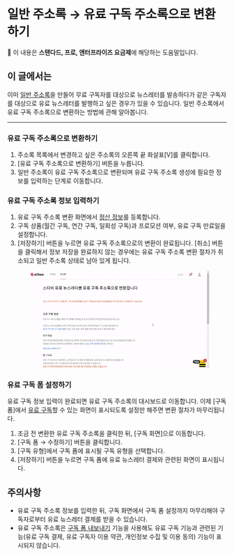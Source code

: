 # 일반 주소록 → 유료 구독 주소록으로 변환하기

**💬** 이 내용은 **스탠다드, 프로, 엔터프라이즈 요금제**에 해당하는 도움말입니다.

## 이 글에서는

이미 [일반 주소록](broken-reference)을 만들어 무료 구독자를 대상으로 뉴스레터를 발송하다가 같은 구독자를 대상으로 유료 뉴스레터를 발행하고 싶은 경우가 있을 수 있습니다. 일반 주소록에서 유료 구독 주소록으로 변환하는 방법에 관해 알아봅니다.

***

### 유료 구독 주소록으로 변환하기 <a href="#h_8080dad95d" id="h_8080dad95d"></a>

1. 주소록 목록에서 변경하고 싶은 주소록의 오른쪽 끝 화살표\[V]를 클릭합니다.
2. \[유료 구독 주소록으로 변환하기] 버튼을 누릅니다.
3. 일반 주소록이 유료 구독 주소록으로 변환되며 유료 구독 주소록 생성에 필요한 정보를 입력하는 단계로 이동합니다.

### 유료 구독 주소록 정보 입력하기 <a href="#h_356c217458" id="h_356c217458"></a>

1. 유료 구독 주소록 변환 화면에서 [정산 정보](../billing/)를 등록합니다.
2. 구독 상품(월간 구독, 연간 구독, 일회성 구독)과 프로모션 여부, 유료 구독 만료일을 설정합니다.&#x20;
3. \[저장하기] 버튼을 누르면 유료 구독 주소록으로의 변환이 완료됩니다. \[취소] 버튼을 클릭해서 정보 저장을 완료하지 않는 경우에는 유료 구독 주소록 변환 절차가 취소되고 일반 주소록 상태로 남아 있게 됩니다.

<figure><img src="../../.gitbook/assets/image (55) (1).png" alt=""><figcaption></figcaption></figure>

### 유료 구독 폼 설정하기 <a href="#h_eac97a6d62" id="h_eac97a6d62"></a>

유료 구독 정보 입력이 완료되면 유료 구독 주소록의 대시보드로 이동합니다. 이제 \[구독 폼]에서 [유료 구독](https://help.stibee.com/hc/ko/articles/4756516930959)할 수 있는 화면이 표시되도록 설정만 해주면 변환 절차가 마무리됩니다.

1. 조금 전 변환한 유료 구독 주소록을 클릭한 뒤, \[구독 화면]으로 이동합니다.
2. \[구독 폼 → 수정하기] 버튼을 클릭합니다.
3. \[구독 유형]에서 구독 폼에 표시될 구독 유형을 선택합니다.
4. \[저장하기] 버튼을 누르면 구독 폼에 유료 뉴스레터 결제와 관련된 화면이 표시됩니다.

## 주의사항 <a href="#h_2792b8b57e" id="h_2792b8b57e"></a>

* 유료 구독 주소록 정보를 입력한 뒤, 구독 화면에서 구독 폼 설정까지 마무리해야 구독자로부터 유료 뉴스레터 결제를 받을 수 있습니다.
* 유료 구독 주소록은 [구독 폼 내보내기](../../list/gather-subscribers/form.md#adding-subscription-form) 기능을 사용해도 유료 구독 기능과 관련된 기능(유료 구독 결제, 유료 구독자 이용 약관, 개인정보 수집 및 이용 동의) 기능이 표시되지 않습니다.
